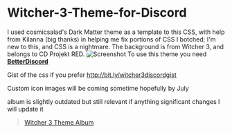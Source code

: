 # Witcher-3-Theme-for-Discord
 I used cosmicsalad's Dark Matter theme as a template to this CSS, with help from Kilanna (big thanks) in helping me fix portions of CSS I botched; I'm new to this, and CSS is a nightmare. The background is from Witcher 3, and belongs to CD Projekt RED.
![Screenshot](http://i.imgur.com/kYUcx5k.jpg)
To use this theme you need [__BetterDiscord__](https://betterdiscord.net/home/)

Gist of the css if you prefer http://bit.ly/witcher3discordgist

Custom icon images will be coming sometime hopefully by July

album is slightly outdated but still relevant if anything significant changes I will update it
<blockquote class="imgur-embed-pub" lang="en" data-id="a/Y5cg2"><a href="//imgur.com/a/Y5cg2">Witcher 3 Theme Album</a></blockquote><script async src="//s.imgur.com/min/embed.js" charset="utf-8"></script>
